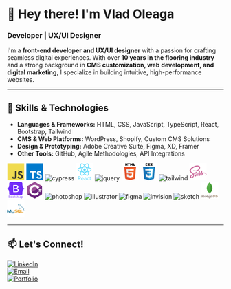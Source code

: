 # 👋 Hey there! I'm **Vlad Oleaga**

### Developer | UX/UI Designer

I'm a **front-end developer and UX/UI designer** with a passion for crafting seamless digital experiences. With over **10 years in the flooring industry** and a strong background in **CMS customization, web development, and digital marketing**, I specialize in building intuitive, high-performance websites. 

---

## 🚀 **Skills & Technologies**

- **Languages & Frameworks:** HTML, CSS, JavaScript, TypeScript, React, Bootstrap, Tailwind
- **CMS & Web Platforms:** WordPress, Shopify, Custom CMS Solutions
- **Design & Prototyping:** Adobe Creative Suite, Figma, XD, Framer
- **Other Tools:** GitHub, Agile Methodologies, API Integrations

<p align="left"> 
  <img src="https://raw.githubusercontent.com/devicons/devicon/master/icons/javascript/javascript-original.svg" alt="javascript" width="40" height="40"/>
  <img src="https://raw.githubusercontent.com/devicons/devicon/master/icons/typescript/typescript-original.svg" alt="typescript" width="40" height="40"/>  
  <img src="https://raw.githubusercontent.com/simple-icons/simple-icons/6e46ec1fc23b60c8fd0d2f2ff46db82e16dbd75f/icons/cypress.svg" alt="cypress" width="40" height="40"/>
  <img src="https://raw.githubusercontent.com/devicons/devicon/master/icons/react/react-original-wordmark.svg" alt="react" width="40" height="40"/>
  <img src="https://w7.pngwing.com/pngs/843/442/png-transparent-jquery-plain-logo-icon.png" alt="jquery" width="40" height="40"/>  
  <img src="https://raw.githubusercontent.com/devicons/devicon/master/icons/html5/html5-original-wordmark.svg" alt="html5" width="40" height="40"/>
  <img src="https://raw.githubusercontent.com/devicons/devicon/master/icons/css3/css3-original-wordmark.svg" alt="css3" width="40" height="40"/>
  <img src="https://www.vectorlogo.zone/logos/tailwindcss/tailwindcss-icon.svg" alt="tailwind" width="40" height="40"/>
  <img src="https://raw.githubusercontent.com/devicons/devicon/master/icons/sass/sass-original.svg" alt="sass" width="40" height="40"/>
  <img src="https://raw.githubusercontent.com/devicons/devicon/master/icons/bootstrap/bootstrap-plain-wordmark.svg" alt="bootstrap" width="40" height="40"/>
  <img src="https://raw.githubusercontent.com/devicons/devicon/master/icons/csharp/csharp-original.svg" alt="csharp" width="40" height="40"/>
  <img src="https://www.adobe.com/cc-shared/assets/img/product-icons/svg/photoshop-40.svg" alt="photoshop" width="40" height="40"/>
  <img src="https://www.vectorlogo.zone/logos/adobe_illustrator/adobe_illustrator-icon.svg" alt="illustrator" width="40" height="40"/>
  <img src="https://www.vectorlogo.zone/logos/figma/figma-icon.svg" alt="figma" width="40" height="40"/>
  <img src="https://www.vectorlogo.zone/logos/invisionapp/invisionapp-icon.svg" alt="invision" width="40" height="40"/>
  <img src="https://www.vectorlogo.zone/logos/sketchapp/sketchapp-icon.svg" alt="sketch" width="40" height="40"/>
  <img src="https://raw.githubusercontent.com/devicons/devicon/master/icons/mongodb/mongodb-original-wordmark.svg" alt="mongodb" width="40" height="40"/>
  <img src="https://raw.githubusercontent.com/devicons/devicon/master/icons/mysql/mysql-original-wordmark.svg" alt="mysql" width="40" height="40"/>
</p>

---

## 📫 **Let's Connect!**

[![LinkedIn](https://img.shields.io/badge/LinkedIn-%230077B5.svg?style=for-the-badge&logo=linkedin&logoColor=white)](https://linkedin.com/in/vladimir-oleaga)  
[![Email](https://img.shields.io/badge/Email-D14836?style=for-the-badge&logo=gmail&logoColor=white)](mailto:vladimiroleaga@gmail.com)  
[![Portfolio](https://img.shields.io/badge/Portfolio-%23000000.svg?style=for-the-badge&logo=framer&logoColor=white)](https://vladoleaga.framer.website/)
